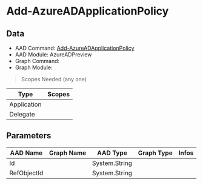 # Add-AzureADApplicationPolicy

## Data

+ AAD Command: [Add-AzureADApplicationPolicy](https://docs.microsoft.com/en-us/powershell/module/AzureAD/Add-AzureADApplicationPolicy?view=azureadps-2.0-preview)
+ AAD Module: AzureADPreview
+ Graph Command: 
+ Graph Module: 

> Scopes Needed (any one)

|Type|Scopes|
|---|---|
|Application||
|Delegate||

## Parameters

|AAD Name|Graph Name|AAD Type|Graph Type|Infos|
|---|---|---|---|---|
|Id||System.String|||
|RefObjectId||System.String|||

